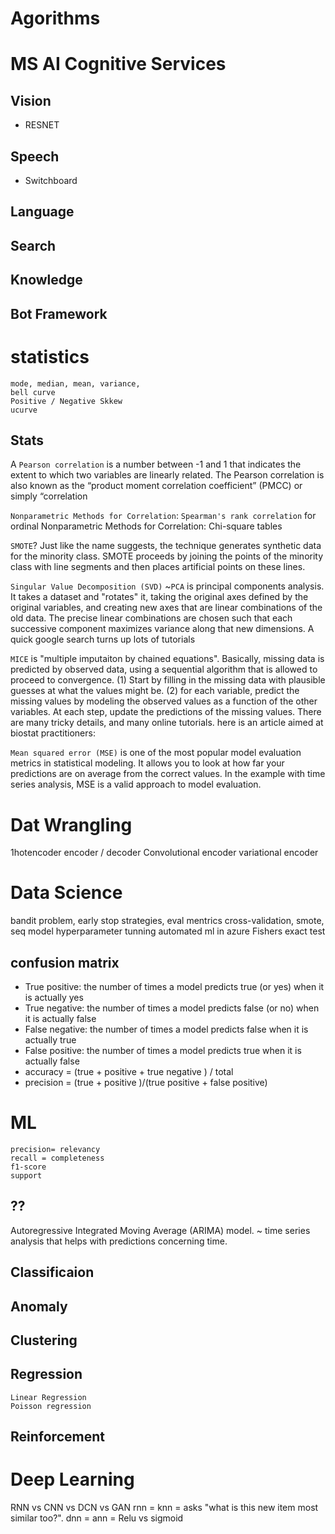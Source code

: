 # Agorithms

# MS AI Cognitive Services
## Vision
- RESNET
## Speech
- Switchboard
## Language
## Search
## Knowledge
## Bot Framework

# statistics
    mode, median, mean, variance,
    bell curve
    Positive / Negative Skkew
    ucurve

## Stats
A `Pearson correlation` is a number between -1 and 1 that indicates the extent to which two variables are linearly related. The Pearson correlation is also known as the “product moment correlation coefficient” (PMCC) or simply “correlation

`Nonparametric Methods for Correlation`: `Spearman's rank correlation` for ordinal 
Nonparametric Methods for Correlation: Chi-square tables

`SMOTE`? Just like the name suggests, the technique generates synthetic data for the minority class. SMOTE proceeds by joining the points of the minority class with line segments and then places artificial points on these lines.

`Singular Value Decomposition (SVD)`
~`PCA` is principal components analysis. It takes a dataset and "rotates" it, taking the original axes defined by the original variables, and creating new axes that are linear combinations of the old data. The precise linear combinations are chosen such that each successive component maximizes variance along that new dimensions. A quick google search turns up lots of tutorials


`MICE` is "multiple imputaiton by chained equations". Basically, missing data is predicted by observed data, using a sequential algorithm that is allowed to proceed to convergence. (1) Start by filling in the missing data with plausible guesses at what the values might be. (2) for each variable, predict the missing values by modeling the observed values as a function of the other variables. At each step, update the predictions of the missing values. There are many tricky details, and many online tutorials. here is an article aimed at biostat practitioners:

`Mean squared error (MSE)` is one of the most popular model evaluation metrics in statistical modeling. It allows you to look at how far your predictions are on average from the correct values. In the example with time series analysis, MSE is a valid approach to model evaluation.

# Dat Wrangling
1hotencoder
encoder / decoder
Convolutional encoder
variational encoder

# Data Science
bandit problem, early stop strategies, eval mentrics
cross-validation, smote, seq model
hyperparameter tunning
automated ml in azure
Fishers exact test

 ## confusion matrix
- True positive: the number of times a model predicts true (or yes) when it is actually yes
- True negative: the number of times a model predicts false (or no) when it is actually false
- False negative: the number of times a model predicts false when it is actually true
- False positive: the number of times a model predicts true when it is actually false
- accuracy = (true + positive + true negative ) / total
- precision = (true + positive )/(true positive + false positive)

# ML
    precision= relevancy
    recall = completeness
    f1-score
    support
## ??
 Autoregressive Integrated Moving Average (ARIMA) model. ~ time series analysis that helps with predictions concerning time.
## Classificaion
## Anomaly
## Clustering
## Regression
    Linear Regression
    Poisson regression
## Reinforcement

# Deep Learning
RNN vs CNN vs DCN vs GAN
rnn =
knn = asks "what is this new item most similar too?".
dnn =
ann =
Relu vs sigmoid 
